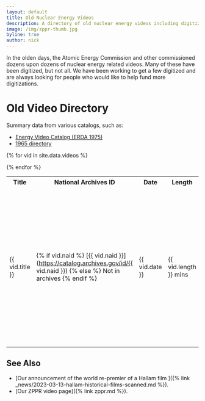 ```yaml
---
layout: default
title: Old Nuclear Energy Videos
description: A directory of old nuclear energy videos including digitization status and efforts
image: /img/zppr-thumb.jpg
byline: true
author: nick
---
```

<div class="row">
<div class="col-md-12" markdown="1">
In the olden days, the Atomic Energy Commission and other commissioned dozens
upon dozens of nuclear energy related videos. Many of these have been digitized,
but not all. We have been working to get a few digitized and are always looking
for people who would like to help fund more digitizations. 

# Old Video Directory

Summary data from various catalogs, such as:

* [Energy Video Catalog (ERDA 1975)](https://www.google.com/books/edition/Energy_Films_Catalog/8CKtsJ7XNwcC?hl=en&gbpv=1&dq=%22ATOM+AND+THE+MAN+ON+THE+MOON%22&pg=PA14&printsec=frontcover)
* [1965 directory](https://archive.org/details/16mmfilmcombined00usatrich/mode/2up?view=theater)

<table class="table table-striped">
<tr>
<th>Title</th>
<th>National Archives ID</th>
<th>Date</th>
<th>Length</th>
<th>Color</th>
<th>Description</th>
<th>Status</th>
<th>Notes</th>
<th>Links</th>
</tr>

{% for vid in site.data.videos %}

<tr>

<td>{{ vid.title }}</td>
<td markdown="1">

{% if vid.naid %}
[{{ vid.naid }}](https://catalog.archives.gov/id/{{ vid.naid }})
{% else %}
Not in archives
{% endif %}

</td>
<td>{{ vid.date }}</td>
<td>{{ vid.length }} mins</td>
<td>{{ vid.color }}</td>
<td>{{ vid.description|truncate: 600 }}</td>
<td>{{ vid.status }}</td>
<td>{{ vid.notes }}</td>
<td markdown="1">

{% if vid.links %}
{% for link in vid.links %}
[{{ link.name }}]({{ link.url }}) 
{% if link.notes %}
({{ link.notes }})
{% endif %}
{% endfor %}
{% endif %}

</td>
</tr>

{% endfor %}
</table>


## See Also

* [Our announcement of the world re-premier of a Hallam film ]({% link _news/2023-03-13-hallam-historical-films-scanned.md %}).
* [Our ZPPR video page]({% link zppr.md %}).
</div>
</div>
